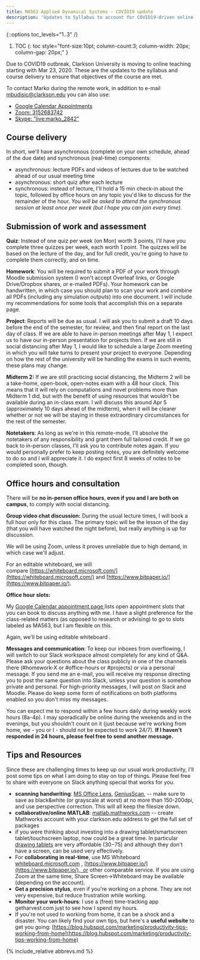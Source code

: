 ```yaml
---
title: MA563 Applied Dynamical Systems - COVID19 update
description: 'Updates to Syllabus to account for COVID19-driven online teaching'
---
```


{::options toc_levels="1..3" /}

1. TOC
{: toc style="font-size:10pt; column-count:3; column-width: 20px; column-gap: 20px;" }

Due to COVID19 outbreak, Clarkson University is moving to online teaching starting with Mar 23, 2020. These are the updates to the syllabus and course delivery to ensure that objectives of the course are met.

To contact Marko during the remote work, in addition to e-mail <mbudisic@clarkson.edu> you can also use:

* [Google Calendar Appointments](https://calendar.google.com/calendar/selfsched?sstoken=UUluN09LQVpzc19pfGRlZmF1bHR8MTZiNjA4Y2EwMDJiNjQ4YWY0MDlhNzRhNmQ4YjVhZmU)
* [Zoom: 3152683742](https://clarkson.zoom.us/j/3152683742)
* [Skype: "live:marko_2842"](https://join.skype.com/invite/DTVIKsdy2gOu)


## Course delivery

In short, we'll have asynchronous (complete on your own schedule, ahead of the due date) and synchronous (real-time) components:

*   asynchronous: lecture PDFs and videos of lectures due to be watched ahead of our usual meeting time
*   asynchronous: short quiz after each lecture
*   synchronous: instead of lecture, I'll hold a 15 min check-in about the topic, followed by office hours on any topic you'd like to discuss for the remainder of the hour. _You will be asked to attend the synchronous session at least once per week (but I hope you can join every time)_.

## Submission of work and assessment

**Quiz**: Instead of one quiz per week (on Mon) worth 3 points, I'll have you complete three quizzes per week, each worth 1 point. The quizzes will be based on the lecture of the day, and for full credit, you're going to have to complete them correctly, and on time.

**Homework**: You will be required to submit a PDF of your work through Moodle submission system (I won't accept Overleaf links, or Google Drive/Dropbox shares, or e-mailed PDFs). Your homework can be handwritten, in which case you should plan to scan your work and combine all PDFs (including any simulation outputs) into one document. I will include my recommendations for some tools that accomplish this on a separate page.

**Project**: Reports will be due as usual. I will ask you to submit a draft 10 days before the end of the semester, for review, and then final report on the last day of class. If we are able to have in-person meetings after May 1, I expect us to have our in-person presentation for projects then. If we are still in social distancing after May 1, I would like to schedule a large Zoom meeting in which you will take turns to present your project to everyone. Depending on how the rest of the university will be handling the exams in such events, these plans may change.

**Midterm 2:** If we are still practicing social distancing, the Midterm 2 will be a take-home, open-book, open-notes exam with a 48 hour clock. This means that it will rely on computations and novel problems more than Midterm 1 did, but with the benefit of using resources that wouldn't be available during an in-class exam. I will discuss this around Apr 5 (approximately 10 days ahead of the midterm), when it will be clearer whether or not we will be staying in these extraordinary circumstances for the rest of the semester.

**Notetakers**: As long as we're in this remote-mode, I'll absolve the notetakers of any responsibility and grant them full tailored credit. If we go back to in-person classes, I'll ask you to contribute notes again. If you would personally prefer to keep posting notes, you are definitely welcome to do so and I will appreciate it. I do expect first 8 weeks of notes to be completed soon, though.

## Office hours and consultation

There will be **no in-person office hours**, **even if you and I are both on campus**, to comply with social distancing.

**Group video chat discussion:** During the usual lecture times, I will book a full hour only for this class. The primary topic will be the lesson of the day (that you will have watched the night before), but really anything is up for discussion.

We will be using Zoom, unless it proves unreliable due to high demand, in which case we'll adjust.

For an editable whiteboard, we will compare [https://whiteboard.microsoft.com/](https://whiteboard.microsoft.com/) and [https://www.bitpaper.io/](https://www.bitpaper.io/).

**Office hour slots:**

My [Google Calendar appointment page ](https://calendar.google.com/calendar/selfsched?sstoken=UUluN09LQVpzc19pfGRlZmF1bHR8MTZiNjA4Y2EwMDJiNjQ4YWY0MDlhNzRhNmQ4YjVhZmU)lists open appointment slots that you can book to discuss anything with me. I have a slight preference for the class-related matters (as opposed to research or advising) to go to slots labeled as MA563, but I am flexible on this.

Again, we'll be using editable whiteboard .

**Messages and communication**: To keep our inboxes from overflowing, I will switch to our Slack workspace almost completely for any kind of Q&A. Please ask your questions about the class publicly in one of the channels there (#homework-X or #office-hours or #projects) or via a personal message. If you send me an e-mail, you will receive my response directing you to post the same question into Slack, unless your question is somehow private and personal. For high-priority messages, I will post on Slack and Moodle. Please do keep some form of notifications on both platforms enabled so you don't miss my messages.

You can expect me to respond within a few hours daily during weekly work hours (8a-4p). I may sporadically be online during the weekends and in the evenings, but you shouldn't count on it (just because we're working from home, we - you or I - should not be expected to work 24/7). **If I haven't responded in 24 hours, please feel free to send another message.**

## Tips and Resources

Since these are challenging times to keep up our usual work productivity, I'll post some tips on what I am doing to stay on top of things. Please feel free to share with everyone on Slack anything special that works for you.

*   **scanning handwriting**: [MS Office Lens](https://www.microsoft.com/en-us/p/office-lens/9wzdncrfj3t8), [GeniusScan](https://thegrizzlylabs.com/genius-scan), -- make sure to save as black&white (or grayscale at worst) at no more than 150-200dpi, and use perspective correction. This will all keep the filesize down.
*   **collaborative/online MATLAB**: [matlab.mathworks.com](http://matlab.mathworks.com) -- create Mathworks account with your clarkson.edu address to get the full set of packages
*   if you were thinking about investing into a drawing tablet/smartscreen tablet/touchscreen laptop, now could be a great time. In particular [drawing tablets](https://www.amazon.com/s?k=drawing+tablet) are very affordable ($30-$75) and although they don't have a screen, can be used very effectively.
*   For **collaborating in real-time**, use MS Whiteboard [whiteboard.microsoft.com](https://whiteboard.microsoft.com/) , [https://www.bitpaper.io/](https://www.bitpaper.io/),  or other comparable service. If you are using Zoom at the same time, Share Screen->Whiteboard may be available (depending on the account).
*   **Get a precision stylus**, even if you're working on a phone. They are not very expensive, but reduce frustration while working.
*   **Monitor your work-hours**: I use a (free) time-tracking app getharvest.com just to see how I spend my hours.
*   If you're not used to working from home, it can be a shock and a disaster. You can likely find your own tips, but here's a **useful website** to get you going: [https://blog.hubspot.com/marketing/productivity-tips-working-from-home](https://blog.hubspot.com/marketing/productivity-tips-working-from-home)

{% include_relative abbrevs.md %}
